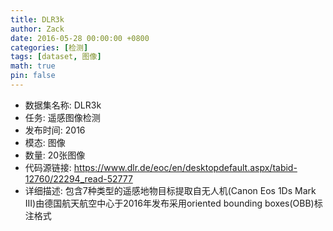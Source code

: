 ```yaml
---
title: DLR3k
author: Zack
date: 2016-05-28 00:00:00 +0800
categories: [检测]
tags: [dataset, 图像]
math: true
pin: false
---
```

- 数据集名称: DLR3k
- 任务: 遥感图像检测
- 发布时间: 2016
- 模态: 图像
- 数量: 20张图像
- 代码源链接: https://www.dlr.de/eoc/en/desktopdefault.aspx/tabid-12760/22294_read-52777
- 详细描述: 包含7种类型的遥感地物目标提取自无人机(Canon Eos 1Ds Mark III)由德国航天航空中心于2016年发布采用oriented bounding boxes(OBB)标注格式
